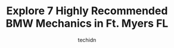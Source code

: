 ---
layout: ampstory
image: https://images.unsplash.com/photo-1598560342586-54fac322e093?ixlib=rb-4.0.3&ixid=MnwxMjA3fDB8MHxwaG90by1wYWdlfHx8fGVufDB8fHx8&auto=format&fit=crop&w=640&h=853&q=80
author: techidn
featured: false
description: Trust your vehicles maintenance and repairs to the 7 best BMW Mechanic in Ft. Myers FL, USA. With their extensive experience, cutting-edge technology, and commitment to customer satisfactio
title: Explore 7 Highly Recommended BMW Mechanics in Ft. Myers FL
cover:
   title: Explore 7 Highly Recommended BMW Mechanics in Ft. Myers FL
   subtitle: Rickpate
   background: https://images.unsplash.com/photo-1598560342586-54fac322e093?ixlib=rb-4.0.3&ixid=MnwxMjA3fDB8MHxwaG90by1wYWdlfHx8fGVufDB8fHx8&auto=format&fit=crop&w=640&h=853&q=80

pages: 
 - layout: thirds
   top: <h1>#1 BMW of Fort Myers Service Center</h1>
   bottom: "<p>My experience today at BMW Fort Myers service center was an amazing experience. What couldve been a bad day, turned out to be a pretty good day. Thanks to my service a</p>"
   background: https://www.knot35.com/toplist/wp-content/uploads/2023/06/best-bmw-mechanic-1-in-ft-myers-fl-1685832332.jpeg
   backgroundblur: true
 - layout: thirds
   top: <h1>#2 Legendary Automotive And Truck Service</h1>
   bottom: "<p>1921 Courtney Dr, Fort Myers, FL 33901, United States</p>"
   background: https://www.knot35.com/toplist/wp-content/uploads/2023/06/best-bmw-mechanic-2-in-ft-myers-fl-1685832333.jpeg
   cta:
      link: https://www.knot35.com/toplist/explore-7-highly-recommended-bmw-mechanics-in-ft-myers-fl/
      text: Explore 7 Highly Recommended BMW Mechanics in Ft. Myers FL
 - layout: thirds
   top: <h1>#3 MINI of Fort Myers Service Department</h1>
   bottom: "<p>13880 S Tamiami Trail, Fort Myers, FL 33912, United States</p>"
   background: https://www.knot35.com/toplist/wp-content/uploads/2023/06/best-bmw-mechanic-3-in-ft-myers-fl-1685832334.jpeg
   cta:
      link: https://www.knot35.com/toplist/explore-7-highly-recommended-bmw-mechanics-in-ft-myers-fl/
      text: Explore 7 Highly Recommended BMW Mechanics in Ft. Myers FL
 - layout: thirds
   top: <h1>#4 Karr Automotive</h1>
   bottom: "<p>3120 Winkler Ave #6, Fort Myers, FL 33916, United States</p>"
   background: https://images.unsplash.com/photo-1591393223703-56fe1347ac62?ixlib=rb-4.0.3&ixid=MnwxMjA3fDB8MHxwaG90by1wYWdlfHx8fGVufDB8fHx8&auto=format&fit=crop&w=640&h=853&q=80
   cta:
      link: https://www.knot35.com/toplist/explore-7-highly-recommended-bmw-mechanics-in-ft-myers-fl/
      text: Explore 7 Highly Recommended BMW Mechanics in Ft. Myers FL
 - layout: thirds
   top: <h1>#5 Lous Total Car Care & Fleet Services</h1>
   bottom: "<p>4531 S Cleveland Ave, Fort Myers, FL 33907, United States</p>"
   background: https://images.unsplash.com/photo-1549241520-425e3dfc01cb?ixlib=rb-4.0.3&ixid=MnwxMjA3fDB8MHxwaG90by1wYWdlfHx8fGVufDB8fHx8&auto=format&fit=crop&w=640&h=853&q=80
   cta:
      link: https://www.knot35.com/toplist/explore-7-highly-recommended-bmw-mechanics-in-ft-myers-fl/
      text: Explore 7 Highly Recommended BMW Mechanics in Ft. Myers FL
 - layout: thirds
   top: <h1>#6 Tills Import Car Clinic</h1>
   bottom: "<p>1830 Boy Scout Dr, Fort Myers, FL 33907, United States</p>"
   background: https://images.unsplash.com/photo-1602536052359-ef94c21c5948?ixlib=rb-4.0.3&ixid=MnwxMjA3fDB8MHxwaG90by1wYWdlfHx8fGVufDB8fHx8&auto=format&fit=crop&w=640&h=853&q=80
   cta:
      link: https://www.knot35.com/toplist/explore-7-highly-recommended-bmw-mechanics-in-ft-myers-fl/
      text: Explore 7 Highly Recommended BMW Mechanics in Ft. Myers FL
 - layout: thirds
   top: <h1>#7 Edison Auto Service</h1>
   bottom: "<p>28 Mildred Dr, Fort Myers, FL 33901, United States</p>"
   background: https://images.unsplash.com/photo-1518640467707-6811f4a6ab73?ixlib=rb-4.0.3&ixid=MnwxMjA3fDB8MHxwaG90by1wYWdlfHx8fGVufDB8fHx8&auto=format&fit=crop&w=640&h=853&q=80
   cta:
      link: https://www.knot35.com/toplist/explore-7-highly-recommended-bmw-mechanics-in-ft-myers-fl/
      text: Explore 7 Highly Recommended BMW Mechanics in Ft. Myers FL
 - layout: thirds
   middle: Continue reading...
   background: https://images.unsplash.com/photo-1608501821300-4f99e58bba77?ixlib=rb-4.0.3&ixid=MnwxMjA3fDB8MHxwaG90by1wYWdlfHx8fGVufDB8fHx8&auto=format&fit=crop&w=640&h=853&q=80
   cta:
      link: https://www.knot35.com/toplist/explore-7-highly-recommended-bmw-mechanics-in-ft-myers-fl/
      text: Explore 7 Highly Recommended BMW Mechanics in Ft. Myers FL
      
---